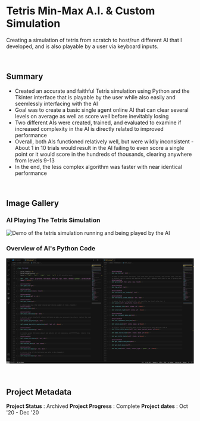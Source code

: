 # Tetris Min-Max A.I. & Custom Simulation

Creating a simulation of tetris from scratch to host/run different AI that I developed, and is also playable by a user via keyboard inputs.

<br>

## Summary
 - Created an accurate and faithful Tetris simulation using Python and the Tkinter interface that is playable by the user while also easily and seemlessly interfacing with the AI
 - Goal was to create a basic single agent online AI that can clear several levels on average as well as score well before inevitably losing
 - Two different AIs were created, trained, and evaluated to examine if increased complexity in the AI is directly related to improved performance
 - Overall, both AIs functioned relatively well, but were wildly inconsistent - About 1 in 10 trials would result in the AI failing to even score a single point or it would score in the hundreds of thousands, clearing anywhere from levels 9-13
 - In the end, the less complex algorithm was faster with near identical performance

<br>

## Image Gallery
 
### AI Playing The Tetris Simulation 
![Demo of the tetris simulation running and being played by the AI](https://github.com/a-dubs/tetris-ai-simulation/blob/master/image_gallery/simulation_demo.gif)
<br>

### Overview of AI's Python Code 
![Overview of AI's Python Code](https://github.com/a-dubs/tetris-ai-simulation/blob/master/image_gallery/tetris_ai_code.png)
<br>

<br>

## Project Metadata

**Project Status** : Archived
**Project Progress** : Complete
**Project dates** : Oct '20 - Dec '20  


